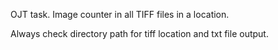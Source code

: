 OJT task. Image counter in all TIFF files in a location.

Always check directory path for tiff location and txt file output.